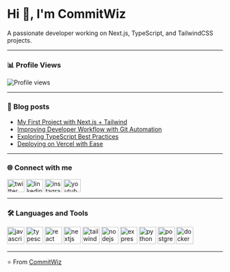 # Hi 👋, I'm CommitWiz  
A passionate developer working on Next.js, TypeScript, and TailwindCSS projects.  

---

### 📊 Profile Views  
![Profile views](https://komarev.com/ghpvc/?username=commitwiz&label=Profile%20views&color=0e75b6&style=flat)

---

### 📝 Blog posts  
- [My First Project with Next.js + Tailwind](#)  
- [Improving Developer Workflow with Git Automation](#)  
- [Exploring TypeScript Best Practices](#)  
- [Deploying on Vercel with Ease](#)  

---

### 🌐 Connect with me  
<p align="left">
<a href="https://twitter.com/your_twitter" target="blank"><img align="center" src="https://cdn.jsdelivr.net/gh/devicons/devicon/icons/twitter/twitter-original.svg" alt="twitter" height="30" width="40" /></a>
<a href="https://linkedin.com/in/your_linkedin" target="blank"><img align="center" src="https://cdn.jsdelivr.net/gh/devicons/devicon/icons/linkedin/linkedin-original.svg" alt="linkedin" height="30" width="40" /></a>
<a href="https://instagram.com/your_instagram" target="blank"><img align="center" src="https://cdn.jsdelivr.net/gh/devicons/devicon/icons/instagram/instagram-original.svg" alt="instagram" height="30" width="40" /></a>
<a href="https://youtube.com/@your_youtube" target="blank"><img align="center" src="https://cdn.jsdelivr.net/gh/devicons/devicon/icons/youtube/youtube-original.svg" alt="youtube" height="30" width="40" /></a>
</p>

---

### 🛠️ Languages and Tools
<p align="left"> 
  <img src="https://cdn.jsdelivr.net/gh/devicons/devicon/icons/javascript/javascript-original.svg" alt="javascript" width="40" height="40"/>
  <img src="https://cdn.jsdelivr.net/gh/devicons/devicon/icons/typescript/typescript-original.svg" alt="typescript" width="40" height="40"/>
  <img src="https://cdn.jsdelivr.net/gh/devicons/devicon/icons/react/react-original.svg" alt="react" width="40" height="40"/>
  <img src="https://cdn.jsdelivr.net/gh/devicons/devicon/icons/nextjs/nextjs-original.svg" alt="nextjs" width="40" height="40"/>
  <img src="https://cdn.jsdelivr.net/gh/devicons/devicon/icons/tailwindcss/tailwindcss-plain.svg" alt="tailwindcss" width="40" height="40"/>
  <img src="https://cdn.jsdelivr.net/gh/devicons/devicon/icons/nodejs/nodejs-original.svg" alt="nodejs" width="40" height="40"/>
  <img src="https://cdn.jsdelivr.net/gh/devicons/devicon/icons/express/express-original.svg" alt="express" width="40" height="40"/>
  <img src="https://cdn.jsdelivr.net/gh/devicons/devicon/icons/python/python-original.svg" alt="python" width="40" height="40"/>
  <img src="https://cdn.jsdelivr.net/gh/devicons/devicon/icons/postgresql/postgresql-original.svg" alt="postgresql" width="40" height="40"/>
  <img src="https://cdn.jsdelivr.net/gh/devicons/devicon/icons/docker/docker-original.svg" alt="docker" width="40" height="40"/>
</p>

---

⭐️ From [CommitWiz](https://github.com/commitwiz)

